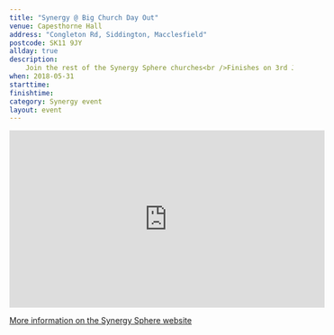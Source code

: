```yaml
---
title: "Synergy @ Big Church Day Out"
venue: Capesthorne Hall
address: "Congleton Rd, Siddington, Macclesfield"
postcode: SK11 9JY
allday: true
description: 
    Join the rest of the Synergy Sphere churches<br />Finishes on 3rd June
when: 2018-05-31
starttime: 
finishtime: 
category: Synergy event
layout: event
---
```

<iframe width="560" height="315" src="https://www.youtube.com/embed/tSbAgICBP3A?rel=0" frameborder="0" allow="autoplay; encrypted-media" allowfullscreen></iframe>

<a href="http://www.synergysphere.org/bcdo/" target="_blank">More information on the Synergy Sphere website</a>
